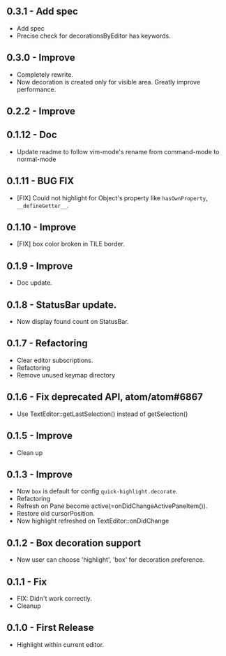 ## 0.3.1 - Add spec
- Add spec
- Precise check for decorationsByEditor has keywords.

## 0.3.0 - Improve
- Completely rewrite.
- Now decoration is created only for visible area. Greatly improve performance.

## 0.2.2 - Improve

## 0.1.12 - Doc
- Update readme to follow vim-mode's rename from command-mode to normal-mode

## 0.1.11 - BUG FIX
* [FIX] Could not highlight for Object's property like `hasOwnProperty`, `__defineGetter__`.

## 0.1.10 - Improve
* [FIX] box color broken in TILE border.

## 0.1.9 - Improve
* Doc update.

## 0.1.8 - StatusBar update.
* Now display found count on StatusBar.

## 0.1.7 - Refactoring
* Clear editor subscriptions.
* Refactoring
* Remove unused keymap directory

## 0.1.6 - Fix deprecated API, atom/atom#6867
* Use TextEditor::getLastSelection() instead of getSelection()

## 0.1.5 - Improve
* Clean up

## 0.1.3 - Improve
* Now `box` is default for config `quick-highlight.decorate`.
* Refactoring
* Refresh on Pane become active(=onDidChangeActivePaneItem()).
* Restore old cursorPosition.
* Now highlight refreshed on TextEditor::onDidChange

## 0.1.2 - Box decoration support
* Now user can choose 'highlight', 'box' for decoration preference.

## 0.1.1 - Fix
* FIX: Didn't work correctly.
* Cleanup

## 0.1.0 - First Release
* Highlight within current editor.
